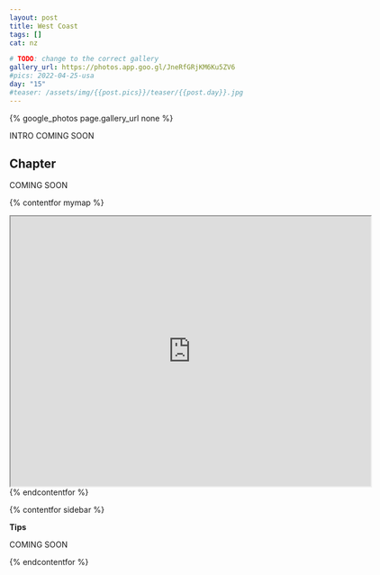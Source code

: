 ```yaml
---
layout: post
title: West Coast
tags: []
cat: nz

# TODO: change to the correct gallery
gallery_url: https://photos.app.goo.gl/JneRfGRjKM6Ku5ZV6
#pics: 2022-04-25-usa
day: "15"
#teaser: /assets/img/{{post.pics}}/teaser/{{post.day}}.jpg
---
```


{% google_photos page.gallery_url none %}

INTRO COMING SOON

## Chapter

COMING SOON


{% contentfor mymap %}
<iframe src="https://www.google.com/maps/d/embed?mid=1BAeNx0NosJ6ggvDe97hMOj4mWk4&ehbc=2E312F" width="640" height="480"></iframe>
{% endcontentfor %}

{% contentfor sidebar %}

**Tips**  

COMING SOON

{% endcontentfor %}